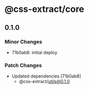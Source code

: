 # @css-extract/core

## 0.1.0

### Minor Changes

- 71b0ab8: initial deploy

### Patch Changes

- Updated dependencies [71b0ab8]
  - @css-extract/utils@0.1.0
